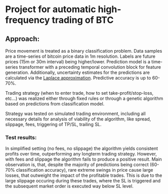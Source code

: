 # Project for automatic high-frequency trading of BTC

## Approach:

Price movement is treated as a binary classification problem. Data samples are a time-series of bitcoin price data in 1m resolution. Labels are future prices (15m or 30m interval) being higher/lower. Prediction model is a time-series transformer with a preceding temporal convolution block for feature generation. Additionally, uncertainty estimates for the predictions are calculated via the [Laplace approximation](https://arxiv.org/abs/2106.14806).
Predictive accuracy is up to 60-70%.


Trading strategy (when to enter trade, how to set take-profit/stop-loss, etc...) was realized either through fixed rules or through a genetic algorithm based on predictions from classification model.


Strategy was tested on simulated trading environment, including all necessary details for analysis of viability of the algorithm, like spread, slippage, fees, triggering of TP/SL, trailing SL.


### Test results:

In simplified setting (no fees, no slippage) the algorithm yields consistent profits over time, outperforming any longterm trading strategy. However, with fees and slippage the algorithm fails to produce a positive result. Main observation is, that, despite the majority of predictions being correct (60-70% classification accuracy), rare extreme swings in price cause large losses, that outweight the impact of the profitable trades. This is due to the large slippage occuring during these trades, where the SL is triggered and the subsequent market order is executed way below SL level.
